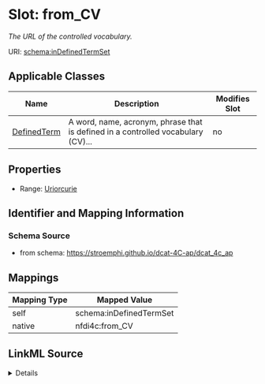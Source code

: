 

# Slot: from_CV


_The URL of the controlled vocabulary._





URI: [schema:inDefinedTermSet](http://schema.org/inDefinedTermSet)



<!-- no inheritance hierarchy -->





## Applicable Classes

| Name | Description | Modifies Slot |
| --- | --- | --- |
| [DefinedTerm](DefinedTerm.md) | A word, name, acronym, phrase that is defined in a controlled vocabulary (CV)... |  no  |







## Properties

* Range: [Uriorcurie](Uriorcurie.md)





## Identifier and Mapping Information







### Schema Source


* from schema: https://stroemphi.github.io/dcat-4C-ap/dcat_4c_ap




## Mappings

| Mapping Type | Mapped Value |
| ---  | ---  |
| self | schema:inDefinedTermSet |
| native | nfdi4c:from_CV |




## LinkML Source

<details>
```yaml
name: from_CV
description: The URL of the controlled vocabulary.
from_schema: https://stroemphi.github.io/dcat-4C-ap/dcat_4c_ap
rank: 1000
slot_uri: schema:inDefinedTermSet
alias: from_CV
owner: DefinedTerm
domain_of:
- DefinedTerm
range: uriorcurie

```
</details>
